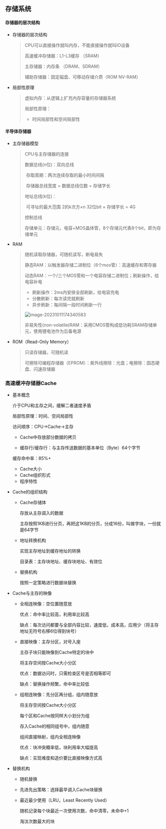 ## 存储系统

#### 存储器的层次结构

- 存储器的层次结构

  > CPU可以直接操作就叫内存，不能直接操作就叫IO设备
  >
  > 高速缓冲存储器：L1-L3缓存 （SRAM）
  >
  > 主存储器：内存条 （DRAM、SDRAM）
  >
  > 辅助存储器：固定磁盘、可移动存储介质（ROM NV-RAM）

- 局部性原理

  > 虚拟内存：从逻辑上扩充内存容量的存储器系统
  >
  > 局部性原理：
  >
  > - 时间局部性和空间局部性

#### 半导体存储器

- 主存储器模型

  > CPU与主存储器的连接
  >
  > 数据总线(n位)：双向总线
  >
  > ​	存取周期：两次连续存取的最小时间间隔
  >
  > ​	存储器总线宽度 = 数据总线位数 = 存储字长
  >
  > 地址总线(k位)：
  >
  > ​	可寻址的最大范围 2的k次方×n 32位bit × 存储字长 = 4G
  >
  > 控制总线
  >
  > 存储单元：存储元，电容+MOS晶体管，8个存储元代表8个bit，即为存储单元

- RAM

  > 随机读取存储器，可随机读写，断电易失
  >
  > 静态RAM：以触发器存储二进制位（6个mos管）：高速缓存和寄存器
  >
  > 动态RAM：一个/三个MOS管和一个电容存储二进制位；刷新操作，给电容补电
  >
  > - 刷新操作：2ms内安排全部刷新，给电容充电
  > - 分散刷新：每次读完就刷新
  > - 异步刷新：每间隔一段时间刷新一行
  >
  > ![image-20231011174340583](C:\Users\Lenovo\AppData\Roaming\Typora\typora-user-images\image-20231011174340583.png)
  >
  > 非易失性(non-volatile)RAM：采用CMOS管构成低功耗SRAM存储单元，使用锂电池作为后备电源

- ROM（Read-Only Memory）

  > 只读存储器，可随机读
  >
  > 可擦除可编程存储器（EPROM）：紫外线擦除：光盘；电擦除：固态硬盘、闪速存储器

### 高速缓冲存储器Cache

- 基本概念

  介于CPU和主存之间，缓解二者速度矛盾

  局部性原理：时间、空间局部性

  访问顺序：CPU->Cache->主存

  - Cache中存放部分数据的拷贝

  - 缓存行/缓存行：与主存传送数据的基本单位（Byte）64个字节

  缓存命中率：85%+

  - Cache大小
  - Cache组织形式
  - 程序特性

- Cache的组织结构

  - Cache存储体

    存放从主存调入的数据

    主存按照1KB进行分页，再把这1KB的分页，分成16份，叫做字块，一份就是64字节

  - 地址转换机构

    实现主存地址到缓存地址的转换

    目录表：主存块地址、缓存块地址、有效位

  - 替换机构

    按照一定策略进行数据块替换

- Cache与主存的映像

  - 全相连映像：空位置随意放

    优点：命中率比较高，利用率比较高

    缺点：每次访问都要与全部内容比较，速度低，成本高，应用少（将主存地址无符号右移6位得到块号）

  - 直接映像：主存分区，对号入座

    主存子块只能映像到Cache特定的块中

    将主存空间按Cache大小分区

    优点：数据访问时，只需检查区号是否相等即可

    缺点：替换操作频繁，命中率比较低

  - 组相连映像：先分区再分组，组内随意放

    将主存空间按Cache大小分区

    每个区和Cache按同样大小划分为组

    存入Cache的相同组号中，组内随意

    组间直接映射，组内全相连映像

    优点：块冲突概率低，块利用率大幅提高

    缺点：实现难度和造价要比直接映像方式高

- 替换机构

  - 随机替换

  - 先进先出策略：选择最早调入Cache块替换

  - 最近最少使用（LRU，Least Recently Used）

    随机记录每个块最近一次使用次数，命中清零，未命中+1

    淘汰次数最大的块